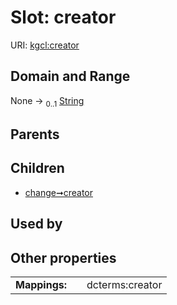
# Slot: creator




URI: [kgcl:creator](http://w3id.org/kgcl/creator)


## Domain and Range

None &#8594;  <sub>0..1</sub> [String](types/String.md)

## Parents


## Children

 *  [change➞creator](change_creator.md)

## Used by


## Other properties

|  |  |  |
| --- | --- | --- |
| **Mappings:** | | dcterms:creator |

